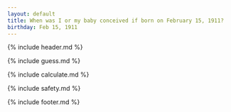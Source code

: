 ```yaml
---
layout: default
title: When was I or my baby conceived if born on February 15, 1911?
birthday: Feb 15, 1911
---
```


{% include header.md %}

{% include guess.md %}

{% include calculate.md %}

{% include safety.md %}

{% include footer.md %}



